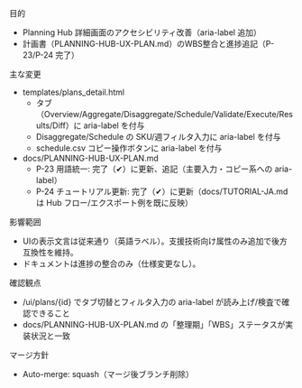 目的
- Planning Hub 詳細画面のアクセシビリティ改善（aria-label 追加）
- 計画書（PLANNING-HUB-UX-PLAN.md）のWBS整合と進捗追記（P-23/P-24 完了）

主な変更
- templates/plans_detail.html
  - タブ（Overview/Aggregate/Disaggregate/Schedule/Validate/Execute/Results/Diff）に aria-label を付与
  - Disaggregate/Schedule の SKU/週フィルタ入力に aria-label を付与
  - schedule.csv コピー操作ボタンに aria-label を付与
- docs/PLANNING-HUB-UX-PLAN.md
  - P-23 用語統一: 完了（✔）に更新、追記（主要入力・コピー系への aria-label）
  - P-24 チュートリアル更新: 完了（✔）に更新（docs/TUTORIAL-JA.md は Hub フロー/エクスポート例を既に反映）

影響範囲
- UIの表示文言は従来通り（英語ラベル）。支援技術向け属性のみ追加で後方互換性を維持。
- ドキュメントは進捗の整合のみ（仕様変更なし）。

確認観点
- /ui/plans/{id} でタブ切替とフィルタ入力の aria-label が読み上げ/検査で確認できること
- docs/PLANNING-HUB-UX-PLAN.md の「整理期」「WBS」ステータスが実装状況と一致

マージ方針
- Auto-merge: squash（マージ後ブランチ削除）

